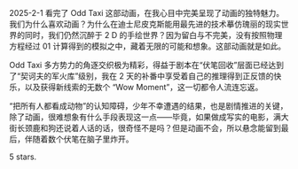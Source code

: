 2025-2-1 看完了 Odd Taxi
这部动画，在我心目中完美呈现了动画的独特魅力。
我们为什么喜欢动画？为什么在迪士尼皮克斯能用最先进的技术摹仿瑰丽的现实世界的同时，我们仍然沉醉于 2 D 的手绘世界？因为留白与不完美，没有按照物理方程经过 01 计算得到的模拟之中，藏着无限的可能和想象。这部动画就是如此。

Odd Taxi 多方势力的角逐交织极为精彩，得益于剧本在“伏笔回收”层面已经达到了“契诃夫的军火库”级别，我在 2 天的补番中享受着自己的推理得到正反馈的快乐，以及获得新线索的无数个
“Wow Moment”，这一切都令人流连忘返。

“把所有人都看成动物”的认知障碍，少年不幸遭遇的结果，也是剧情推进的关键，除了动画，很难想象有什么手段表现这一点——毕竟，如果做成写实的电影，满大街长颈鹿和狗还说着人话的话，很奇怪不是吗？但是动画不会，所以悬念能留到最后，伴随着数个伏笔在脑子里炸开。

5 stars.


